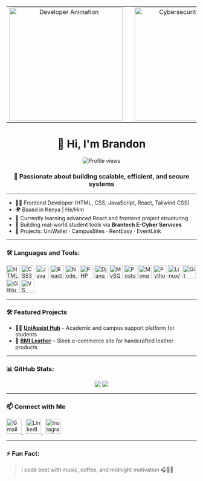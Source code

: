 <div align="center">
  <table>
    <tr>
      <td align="center">
         <img src="https://media.giphy.com/media/v1.Y2lkPTc5MGI3NjExa25yNjN1ajBmczZ1bzhya256bDcydTdzeGU2bTcyOHh4ZWYwNWY5biZlcD12MV9naWZzX3NlYXJjaCZjdD1n/S9d8XB557e8phGLBVS/giphy.gif" width="300px" height="300px" alt="Developer Animation" />
      </td>
      <td align="center" width="50px">
        <!-- Spacer -->
      </td>
      <td align="center">
       <img src="https://media.giphy.com/media/v1.Y2lkPTc5MGI3NjExYnMzaG1lNno3Y3EwdDdleWU2d2pvOXJwcTF4b3FzbHY5czNpcGxrdSZlcD12MV9naWZzX3NlYXJjaCZjdD1n/RDZo7znAdn2u7sAcWH/giphy.gif" width="300px" height="300px" alt="Cybersecurity Animation" />
      </td>
    </tr>
  </table>
</div>



<h1 align="center">👋 Hi, I'm Brandon</h1>

<p align="center">
  <img src="https://komarev.com/ghpvc/?username=Brandon05-dev&label=Profile%20views&color=0e75b6&style=flat" alt="Profile views" />
</p>

<h3 align="center">🚀 Passionate about building scalable, efficient, and secure systems</h3>

---

- 🧑‍💻 Frontend Developer (HTML, CSS, JavaScript, React, Tailwind CSS)
- 🌍 Based in Kenya | He/Him
- 🧠 Currently learning advanced React and frontend project structuring
- 🧪 Building real-world student tools via **Brantech E-Cyber Services**
- 🚀 Projects: UniWallet · CampusBites · RentEasy · EventLink

---

### 🛠️ Languages and Tools:
<p align="left">
  <!-- Frontend -->
  <img src="https://cdn.jsdelivr.net/gh/devicons/devicon/icons/html5/html5-original.svg" width="35" alt="HTML5" />
  <img src="https://cdn.jsdelivr.net/gh/devicons/devicon/icons/css3/css3-original.svg" width="35" alt="CSS3" />
  <img src="https://cdn.jsdelivr.net/gh/devicons/devicon/icons/javascript/javascript-original.svg" width="35" alt="JavaScript" />
  <img src="https://cdn.jsdelivr.net/gh/devicons/devicon/icons/react/react-original.svg" width="35" alt="React" />
 
  <!-- Backend -->
  <img src="https://cdn.jsdelivr.net/gh/devicons/devicon/icons/nodejs/nodejs-original.svg" width="35" alt="Node.js" />
  <img src="https://cdn.jsdelivr.net/gh/devicons/devicon/icons/php/php-original.svg" width="35" alt="PHP" />
  <img src="https://cdn.jsdelivr.net/gh/devicons/devicon/icons/django/django-plain.svg" width="35" alt="Django" />

  <!-- Database -->
  <img src="https://cdn.jsdelivr.net/gh/devicons/devicon/icons/mysql/mysql-original.svg" width="35" alt="MySQL" />
  <img src="https://cdn.jsdelivr.net/gh/devicons/devicon/icons/postgresql/postgresql-original.svg" width="35" alt="PostgreSQL" />
  <img src="https://cdn.jsdelivr.net/gh/devicons/devicon/icons/mongodb/mongodb-original.svg" width="35" alt="MongoDB" />

 <!-- Cybersecurity & Scripting -->
  <img src="https://cdn.jsdelivr.net/gh/devicons/devicon/icons/python/python-original.svg" width="35" alt="Python" />
  <img src="https://cdn.jsdelivr.net/gh/devicons/devicon/icons/linux/linux-original.svg" width="35" alt="Linux/Kali" />
 
  <!-- Tools -->
  <img src="https://cdn.jsdelivr.net/gh/devicons/devicon/icons/git/git-original.svg" width="35" alt="Git" />
  <img src="https://cdn.jsdelivr.net/gh/devicons/devicon/icons/github/github-original.svg" width="35" alt="GitHub" />
  <img src="https://cdn.jsdelivr.net/gh/devicons/devicon/icons/vscode/vscode-original.svg" width="35" alt="VS Code" />
</p>


---

### 🛠️ Featured Projects
- 🧑‍🏫 [**UniAssist Hub**](http://uniassisthub-v2.onrender.com) – Academic and campus support platform for students
- 👞 [**BMI Leather**](https://brandon05-dev.github.io/BMI-Leather-Art-Design/) – Sleek e-commerce site for handcrafted leather products

---

### 📊 GitHub Stats:
<p align="center">
  <img src="https://github-readme-stats.vercel.app/api?username=Brandon05-dev&show_icons=true&theme=default" />
  <img src="https://github-readme-stats.vercel.app/api/top-langs/?username=Brandon05-dev&layout=compact" />
</p>

---

### 📫 Connect with Me

<a href="mailto:brandonomutiti@gmail.com" target="_blank">
  <img src="https://img.icons8.com/color/48/gmail--v1.png" width="40" alt="Gmail"/>
</a>
&nbsp;
<a href="https://linkedin.com/in/BrandonOmutiti" target="_blank">
  <img src="https://img.icons8.com/color/48/linkedin.png" width="40" alt="LinkedIn"/>
</a>
&nbsp;
<a href="https://instagram.com/brandon05.dev" target="_blank">
  <img src="https://img.icons8.com/color/48/instagram-new--v1.png" width="40" alt="Instagram"/>
</a>



---

### ⚡ Fun Fact:
> I code best with music, coffee, and midnight motivation 🎧🥛🌙
